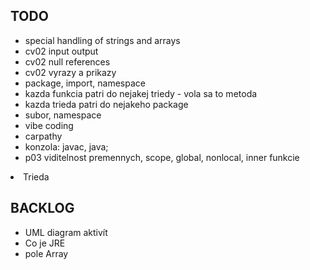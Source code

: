 ## TODO

- special handling of strings and arrays
- cv02 input output
- cv02 null references
- cv02 vyrazy a prikazy
- package, import, namespace
- kazda funkcia patri do nejakej triedy - vola sa to metoda
- kazda trieda patri do nejakeho package
- subor, namespace
- vibe coding
- carpathy
- konzola: javac, java; 
- p03 viditelnost premennych, scope, global, nonlocal, inner funkcie
<li>Trieda</li>


## BACKLOG

- UML diagram aktivít
- Co je JRE
- pole Array


